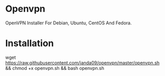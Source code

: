 # Openvpn
OpenVPN Installer For Debian, Ubuntu, CentOS And Fedora.


# Installation
wget https://raw.githubusercontent.com/janda09/openvpn/master/openvpn.sh && chmod +x openvpn.sh && bash openvpn.sh
